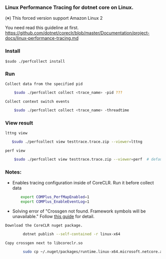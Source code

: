 ### Linux Performance Tracing for dotnet core on Linux. 
 (※) This forced version support Amazon Linux 2

   You need read this guideline at first.
   https://github.com/dotnet/coreclr/blob/master/Documentation/project-docs/linux-performance-tracing.md


### Install
    $sudo ./perfcollect install

### Run

    Collect data from the specified pid
```bash
    $sudo ./perfcollect collect <trace_name> -pid ??? 
```

    Collect context switch events
```bash
    $sudo ./perfcollect collect <trace_name> -threadtime
```

### View result
    lttng view
 ```bash
    $sudo ./perfcollect view testtrace.trace.zip --viewer=lttng
```

    perf view
```bash
    $sudo ./perfcollect view testtrace.trace.zip --viewer=perf  # default view
```

### Notes:
   * Enables tracing configuration inside of CoreCLR. Run it before collect data
``` bash
       export COMPlus_PerfMapEnabled=1
       export COMPlus_EnableEventLog=1
```

   * Solving error of "Crossgen not found. Framework symbols will be unavailable."
   Follow [this guide](https://github.com/dotnet/coreclr/blob/master/Documentation/project-docs/linux-performance-tracing.md#resolving-framework-symbols) for detail. 

    Download the CoreCLR nuget package.
``` bash 
        dotnet publish --self-contained -r linux-x64
``` 

    Copy crossgen next to libcoreclr.so
``` bash 
        sudo cp ~/.nuget/packages/runtime.linux-x64.microsoft.netcore.app/2.1.2/tools/crossgen /usr/share/dotnet/shared/Microsoft.NETCore.App/2.1.2/
```
